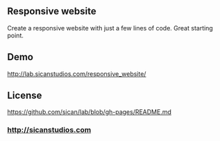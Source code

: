## Responsive website
Create a responsive website with just a few lines of code. Great starting point.

## Demo
http://lab.sicanstudios.com/responsive_website/

## License
https://github.com/sican/lab/blob/gh-pages/README.md

### http://sicanstudios.com